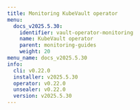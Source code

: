 ```yaml
---
title: Monitoring KubeVault operator
menu:
  docs_v2025.5.30:
    identifier: vault-operator-monitoring
    name: KubeVault operator
    parent: monitoring-guides
    weight: 20
menu_name: docs_v2025.5.30
info:
  cli: v0.22.0
  installer: v2025.5.30
  operator: v0.22.0
  unsealer: v0.22.0
  version: v2025.5.30
---
```



